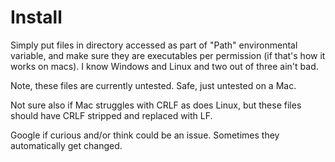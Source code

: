 # Install  
Simply put files in directory accessed as part of "Path" environmental variable, and make sure they are executables per permission (if that's how it works on macs). I know Windows and Linux and two out of three ain't bad. 

Note, these files are currently untested. Safe, just untested on a Mac. 

Not sure also if Mac struggles with CRLF as does Linux, but these files should have CRLF stripped and replaced with LF. 

Google if curious and/or think could be an issue. Sometimes they automatically get changed. 
